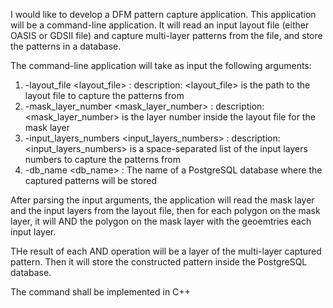 I would like to develop a DFM pattern capture application. This application will be a command-line application. It will read
 an input layout file (either OASIS or GDSII file) and capture multi-layer patterns from the file, and store the patterns in a database.

 The command-line application will take as input the following arguments:

 1) -layout_file <layout_file>    : description: <layout_file> is the path to the layout file to capture the patterns from
 2) -mask_layer_number <mask_layer_number>    : description: <mask_layer_number> is the layer number inside the layout file for the mask layer
 3) -input_layers_numbers <input_layers_numbers>     : description: <input_layers_numbers> is a space-separated list of the input layers numbers to capture the patterns from
 4) -db_name <db_name> : The name of a PostgreSQL database where the captured patterns will be stored

 After parsing the input arguments, the application will read the mask layer and the input layers from the layout file, 
 then for each polygon on the mask layer, it will AND the polygon on the mask layer with the geoemtries each input layer.

 THe result of each AND operation will be a layer of the multi-layer captured pattern. Then it will store the constructed 
 pattern inside the PostgreSQL database.

 The command shall be implemented in C++
